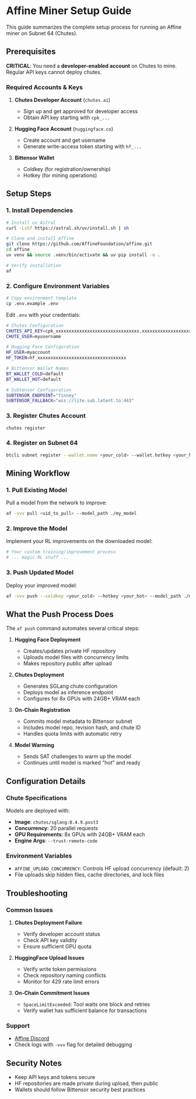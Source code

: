 # Affine Miner Setup Guide

This guide summarizes the complete setup process for running an Affine miner on Subnet 64 (Chutes).

## Prerequisites

**CRITICAL**: You need a **developer-enabled account** on Chutes to mine. Regular API keys cannot deploy chutes.

### Required Accounts & Keys

1. **Chutes Developer Account** (`chutes.ai`)
   - Sign up and get approved for developer access
   - Obtain API key starting with `cpk_...`

2. **Hugging Face Account** (`huggingface.co`)
   - Create account and get username
   - Generate write-access token starting with `hf_...`

3. **Bittensor Wallet**
   - Coldkey (for registration/ownership)
   - Hotkey (for mining operations)

## Setup Steps

### 1. Install Dependencies

```bash
# Install uv Astral
curl -LsSf https://astral.sh/uv/install.sh | sh

# Clone and install Affine
git clone https://github.com/AffineFoundation/affine.git
cd affine
uv venv && source .venv/bin/activate && uv pip install -e .

# Verify installation
af
```

### 2. Configure Environment Variables

```bash
# Copy environment template
cp .env.example .env
```

Edit `.env` with your credentials:

```bash
# Chutes Configuration
CHUTES_API_KEY=cpk_xxxxxxxxxxxxxxxxxxxxxxxxxxxxxxxx.xxxxxxxxxxxxxxxxxxxxxxxxxxxxxxxx.xxxxxxxxxxxxxxxxxxxxxxxxxxxxxxxx
CHUTE_USER=myusername

# Hugging Face Configuration
HF_USER=myaccount
HF_TOKEN=hf_xxxxxxxxxxxxxxxxxxxxxxxxxxxxxxxxxx

# Bittensor Wallet Names
BT_WALLET_COLD=default
BT_WALLET_HOT=default

# Subtensor Configuration
SUBTENSOR_ENDPOINT="finney"
SUBTENSOR_FALLBACK="wss://lite.sub.latent.to:443"
```

### 3. Register Chutes Account

```bash
chutes register
```

### 4. Register on Subnet 64

```bash
btcli subnet register --wallet.name <your_cold> --wallet.hotkey <your_hot>
```

## Mining Workflow

### 1. Pull Existing Model

Pull a model from the network to improve:

```bash
af -vvv pull <uid_to_pull> --model_path ./my_model
```

### 2. Improve the Model

Implement your RL improvements on the downloaded model:

```bash
# Your custom training/improvement process
# ... magic RL stuff ...
```

### 3. Push Updated Model

Deploy your improved model:

```bash
af -vvv push --coldkey <your_cold> --hotkey <your_hot> --model_path ./my_model
```

## What the Push Process Does

The `af push` command automates several critical steps:

1. **Hugging Face Deployment**
   - Creates/updates private HF repository
   - Uploads model files with concurrency limits
   - Makes repository public after upload

2. **Chutes Deployment**
   - Generates SGLang chute configuration
   - Deploys model as inference endpoint
   - Configures for 8x GPUs with 24GB+ VRAM each

3. **On-Chain Registration**
   - Commits model metadata to Bittensor subnet
   - Includes model repo, revision hash, and chute ID
   - Handles quota limits with automatic retry

4. **Model Warming**
   - Sends SAT challenges to warm up the model
   - Continues until model is marked "hot" and ready

## Configuration Details

### Chute Specifications

Models are deployed with:
- **Image**: `chutes/sglang:0.4.9.post3`
- **Concurrency**: 20 parallel requests
- **GPU Requirements**: 8x GPUs with 24GB+ VRAM each
- **Engine Args**: `--trust-remote-code`

### Environment Variables

- `AFFINE_UPLOAD_CONCURRENCY`: Controls HF upload concurrency (default: 2)
- File uploads skip hidden files, cache directories, and lock files

## Troubleshooting

### Common Issues

1. **Chutes Deployment Failure**
   - Verify developer account status
   - Check API key validity
   - Ensure sufficient GPU quota

2. **HuggingFace Upload Issues**
   - Verify write token permissions
   - Check repository naming conflicts
   - Monitor for 429 rate limit errors

3. **On-Chain Commitment Issues**
   - `SpaceLimitExceeded`: Tool waits one block and retries
   - Verify wallet has sufficient balance for transactions

### Support

- [Affine Discord](https://discord.com/invite/3T9X4Yn23e)
- Check logs with `-vvv` flag for detailed debugging

## Security Notes

- Keep API keys and tokens secure
- HF repositories are made private during upload, then public
- Wallets should follow Bittensor security best practices